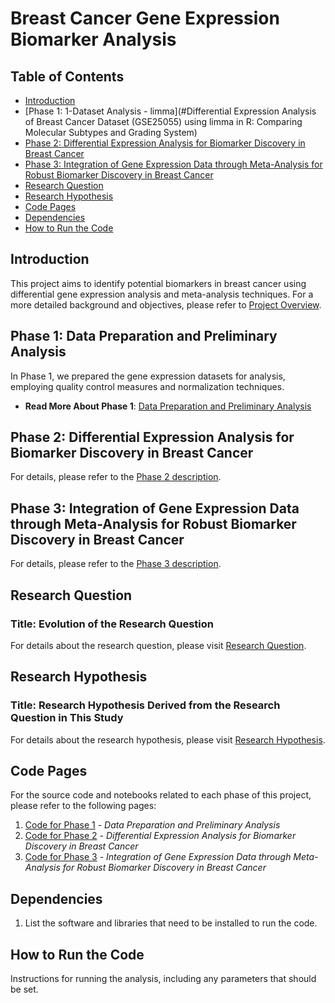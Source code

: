 # Breast Cancer Gene Expression Biomarker Analysis

## Table of Contents

- [Introduction](#introduction)
- [Phase 1:  1-Dataset Analysis - limma](#Differential Expression Analysis of Breast Cancer Dataset (GSE25055) using limma in R: Comparing Molecular Subtypes and Grading System)
- [Phase 2: Differential Expression Analysis for Biomarker Discovery in Breast Cancer](#phase-2-differential-expression-analysis-for-biomarker-discovery-in-breast-cancer)
- [Phase 3: Integration of Gene Expression Data through Meta-Analysis for Robust Biomarker Discovery in Breast Cancer](#phase-3-integration-of-gene-expression-data-through-meta-analysis-for-robust-biomarker-discovery-in-breast-cancer)
- [Research Question](#research-question)
- [Research Hypothesis](#research-hypothesis)
- [Code Pages](#code-pages)
- [Dependencies](#dependencies)
- [How to Run the Code](#how-to-run-the-code)

## Introduction

This project aims to identify potential biomarkers in breast cancer using differential gene expression analysis and meta-analysis techniques. For a more detailed background and objectives, please refer to [Project Overview](https://mohammadrezamohajeri.github.io/Breast-Cancer-Gene-Expression-Biomarker-Analysis/Pages/Project_Summary.html).

## Phase 1: Data Preparation and Preliminary Analysis

In Phase 1, we prepared the gene expression datasets for analysis, employing quality control measures and normalization techniques.

* **Read More About Phase 1**: [Data Preparation and Preliminary Analysis](https://mohammadrezamohajeri.github.io/Breast-Cancer-Gene-Expression-Biomarker-Analysis/Pages/About_The_Project1.html)

## Phase 2: Differential Expression Analysis for Biomarker Discovery in Breast Cancer

For details, please refer to the [Phase 2 description](https://mohammadrezamohajeri.github.io/Breast-Cancer-Gene-Expression-Biomarker-Analysis/Pages/About_The_Project2.html).

## Phase 3: Integration of Gene Expression Data through Meta-Analysis for Robust Biomarker Discovery in Breast Cancer

For details, please refer to the [Phase 3 description](https://mohammadrezamohajeri.github.io/Breast-Cancer-Gene-Expression-Biomarker-Analysis/Pages/About_The_Project3.html).

## Research Question

### Title: Evolution of the Research Question

For details about the research question, please visit [Research Question](https://mohammadrezamohajeri.github.io/Breast-Cancer-Gene-Expression-Biomarker-Analysis/Pages/Research_Question.html).

## Research Hypothesis

### Title: Research Hypothesis Derived from the Research Question in This Study

For details about the research hypothesis, please visit [Research Hypothesis](https://mohammadrezamohajeri.github.io/Breast-Cancer-Gene-Expression-Biomarker-Analysis/Pages/Research_Hypothesis.html).

## Code Pages

For the source code and notebooks related to each phase of this project, please refer to the following pages:

1. [Code for Phase 1](#) - *Data Preparation and Preliminary Analysis*
2. [Code for Phase 2](#) - *Differential Expression Analysis for Biomarker Discovery in Breast Cancer*
3. [Code for Phase 3](#) - *Integration of Gene Expression Data through Meta-Analysis for Robust Biomarker Discovery in Breast Cancer*

## Dependencies

1. List the software and libraries that need to be installed to run the code.

## How to Run the Code

Instructions for running the analysis, including any parameters that should be set.

